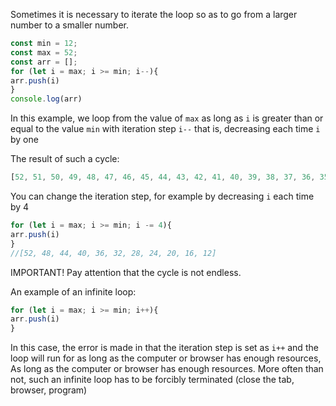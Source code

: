 Sometimes it is necessary to iterate the loop so as to go from a larger number to a smaller number.

```javascript
const min = 12;
const max = 52;
const arr = [];
for (let i = max; i >= min; i--){
arr.push(i)
}
console.log(arr)
```
In this example, we loop from the value of `max` as long as `i` is greater than or equal to the
value `min` with iteration step `i--` that is, decreasing each time `i` by one

The result of such a cycle:
```javascript
[52, 51, 50, 49, 48, 47, 46, 45, 44, 43, 42, 41, 40, 39, 38, 37, 36, 35, 34, 33, 32, 31, 30, 29, 28, 27, 26, 25, 24, 23, 22, 21, 20, 19, 18, 17, 16, 15, 14, 13, 12]
```

You can change the iteration step, for example by decreasing `i` each time by 4
```javascript
for (let i = max; i >= min; i -= 4){
arr.push(i)
}
//[52, 48, 44, 40, 36, 32, 28, 24, 20, 16, 12]
```

IMPORTANT!
Pay attention that the cycle is not endless.

An example of an infinite loop:
```javascript
for (let i = max; i >= min; i++){
arr.push(i)
}
```
In this case, the error is made in that the iteration step is set as `i++` and the loop will run for as long as the computer or browser has enough resources,
As long as the computer or browser has enough resources. More often than not, such an infinite loop has to be forcibly terminated
(close the tab, browser, program)